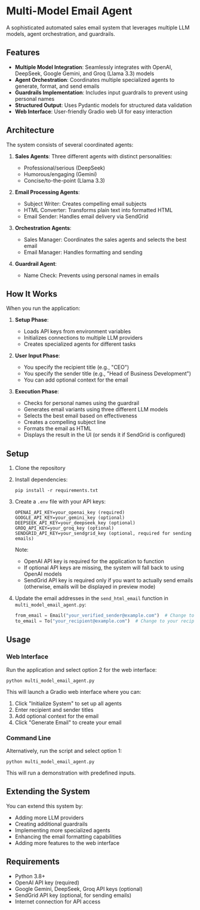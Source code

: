 # Multi-Model Email Agent

A sophisticated automated sales email system that leverages multiple LLM models, agent orchestration, and guardrails.

## Features

- **Multiple Model Integration**: Seamlessly integrates with OpenAI, DeepSeek, Google Gemini, and Groq (Llama 3.3) models
- **Agent Orchestration**: Coordinates multiple specialized agents to generate, format, and send emails
- **Guardrails Implementation**: Includes input guardrails to prevent using personal names
- **Structured Output**: Uses Pydantic models for structured data validation
- **Web Interface**: User-friendly Gradio web UI for easy interaction

## Architecture

The system consists of several coordinated agents:

1. **Sales Agents**: Three different agents with distinct personalities:
   - Professional/serious (DeepSeek)
   - Humorous/engaging (Gemini)
   - Concise/to-the-point (Llama 3.3)

2. **Email Processing Agents**:
   - Subject Writer: Creates compelling email subjects
   - HTML Converter: Transforms plain text into formatted HTML
   - Email Sender: Handles email delivery via SendGrid

3. **Orchestration Agents**:
   - Sales Manager: Coordinates the sales agents and selects the best email
   - Email Manager: Handles formatting and sending

4. **Guardrail Agent**:
   - Name Check: Prevents using personal names in emails

## How It Works

When you run the application:

1. **Setup Phase**:
   - Loads API keys from environment variables
   - Initializes connections to multiple LLM providers
   - Creates specialized agents for different tasks

2. **User Input Phase**:
   - You specify the recipient title (e.g., "CEO")
   - You specify the sender title (e.g., "Head of Business Development")
   - You can add optional context for the email

3. **Execution Phase**:
   - Checks for personal names using the guardrail
   - Generates email variants using three different LLM models
   - Selects the best email based on effectiveness
   - Creates a compelling subject line
   - Formats the email as HTML
   - Displays the result in the UI (or sends it if SendGrid is configured)

## Setup

1. Clone the repository
2. Install dependencies:
   ```
   pip install -r requirements.txt
   ```
3. Create a `.env` file with your API keys:
   ```
   OPENAI_API_KEY=your_openai_key (required)
   GOOGLE_API_KEY=your_gemini_key (optional)
   DEEPSEEK_API_KEY=your_deepseek_key (optional)
   GROQ_API_KEY=your_groq_key (optional)
   SENDGRID_API_KEY=your_sendgrid_key (optional, required for sending emails)
   ```
   Note: 
   - OpenAI API key is required for the application to function
   - If optional API keys are missing, the system will fall back to using OpenAI models
   - SendGrid API key is required only if you want to actually send emails (otherwise, emails will be displayed in preview mode)

4. Update the email addresses in the `send_html_email` function in `multi_model_email_agent.py`:
   ```python
   from_email = Email("your_verified_sender@example.com")  # Change to your verified sender
   to_email = To("your_recipient@example.com")  # Change to your recipient
   ```

## Usage

### Web Interface

Run the application and select option 2 for the web interface:
```
python multi_model_email_agent.py
```

This will launch a Gradio web interface where you can:
1. Click "Initialize System" to set up all agents
2. Enter recipient and sender titles
3. Add optional context for the email
4. Click "Generate Email" to create your email

### Command Line

Alternatively, run the script and select option 1:
```
python multi_model_email_agent.py
```

This will run a demonstration with predefined inputs.

## Extending the System

You can extend this system by:
- Adding more LLM providers
- Creating additional guardrails
- Implementing more specialized agents
- Enhancing the email formatting capabilities
- Adding more features to the web interface

## Requirements

- Python 3.8+
- OpenAI API key (required)
- Google Gemini, DeepSeek, Groq API keys (optional)
- SendGrid API key (optional, for sending emails)
- Internet connection for API access 